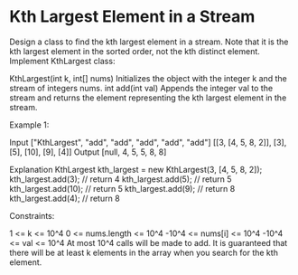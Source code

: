 # Kth Largest Element in a Stream

Design a class to find the kth largest element in a stream. Note that it is the kth largest element in the sorted order, not the kth distinct element.
Implement KthLargest class:

KthLargest(int k, int[] nums) Initializes the object with the integer k and the stream of integers nums.
int add(int val) Appends the integer val to the stream and returns the element representing the kth largest element in the stream.

Example 1:

Input
["KthLargest", "add", "add", "add", "add", "add"]
[[3, [4, 5, 8, 2]], [3], [5], [10], [9], [4]]
Output
[null, 4, 5, 5, 8, 8]

Explanation
KthLargest kth_largest = new KthLargest(3, [4, 5, 8, 2]);
kth_largest.add(3);   // return 4
kth_largest.add(5);   // return 5
kth_largest.add(10);  // return 5
kth_largest.add(9);   // return 8
kth_largest.add(4);   // return 8

Constraints:

1 <= k <= 10^4
0 <= nums.length <= 10^4
-10^4 <= nums[i] <= 10^4
-10^4 <= val <= 10^4
At most 10^4 calls will be made to add.
It is guaranteed that there will be at least k elements in the array when you search for the kth element.
